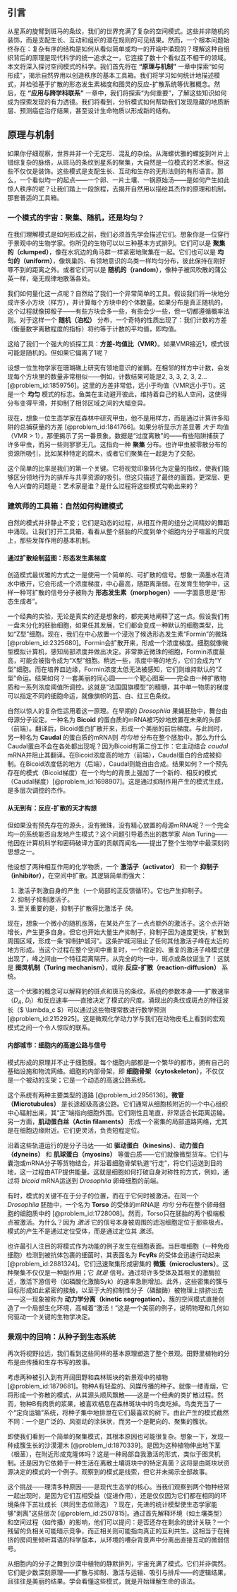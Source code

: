 ## 引言
从星系的旋臂到斑马的条纹，我们的世界充满了复杂的空间模式。这些并非随机的装饰，而是支配生长、互动和组织的潜在规则的可见结果。然而，一个根本问题始终存在：复杂有序的结构是如何从看似简单或均一的开端中涌现的？理解这种自组织背后的原理是现代科学的统一追求之一，它连接了数十个看似互不相干的领域。本文将深入探讨空间模式的科学。我们首先将在 **“原理与机制”** 一章中探索“如何形成”，揭示自然界用以创造秩序的基本工具箱。我们将学习如何统计地描述模式，并检验基于扩散的形态发生素梯度和图灵的反应-扩散系统等优雅概念。然后，在 **“应用与跨学科联系”** 一章中，我们将探索“为何重要”，了解这些知识如何成为探索发现的有力透镜。我们将看到，分析模式如何帮助我们发现隐藏的地质断层、预测癌症治疗结果，甚至设计生命物质以形成新的结构。

## 原理与机制

如果你仔细观察，世界并非一个无定形、混乱的杂烩。从海螺优雅的螺旋到叶片上错综复杂的脉络，从斑马的条纹到星系的聚集，大自然是一位模式的艺术家。但这些不仅仅是装饰。这些模式是支配生长、互动和生存的无形法则的有形语言。那么，一个看似均一的起点——一个卵、一片土壤、一锅原始汤——是如何产生如此惊人秩序的呢？让我们踏上一段旅程，去揭开自然用以描绘其杰作的原理和机制，那套普适的工具箱。

### 一个模式的宇宙：聚集、随机，还是均匀？

在我们理解模式是如何形成之前，我们必须首先学会描述它们。想象你是一位穿行于景观中的生物学家。你所见的生物可以以三种基本方式排列。它们可以是 **聚集的（clumped）**，像在水坑边的角马群一样紧密地聚集在一起。它们也可以是 **均匀的（uniform）**，像筑巢的、有领地意识的鸟类一样均匀分布，彼此保持在刚好啄不到的距离之外。或者它们可以是 **随机的（random）**，像种子被风吹散的蒲公英一样，毫无规律地散落各处。

我们如何量化这一点呢？自然给了我们一个异常简单的工具。假设我们将一块地分成许多小方块（样方），并计算每个方块中的个体数量。如果分布是真正随机的，这个过程就像掷骰子——有些方块会多一些，有些会少一些，但一切都遵循概率法则。对于这样一个 **随机（泊松）** 分布，一个奇特的性质出现了：我们计数的方差（衡量数字离散程度的指标）将约等于计数的平均值，即均值。

这给了我们一个强大的侦探工具：**方差-均值比（VMR）**。如果VMR接近1，模式很可能是随机的。但如果它偏离了1呢？

设想一位生物学家在珊瑚礁上研究有领地意识的雀鲷。在相邻的样方中计数，会发现每个方块里的数量非常相似——例如，计数结果可能是2, 3, 3, 2, 3, 2... [@problem_id:1859756]。这里的方差非常低，远小于均值（VMR远小于1）。这是一个 **均匀** 模式的标志。鱼类在主动避开彼此，维持着自己的私人空间，这使得分布变得平滑，并抑制了相邻区域之间的大幅变异。

现在，想象一位生态学家在森林中研究甲虫，他不是用样方，而是通过计算许多陷阱的总捕获量的方差 [@problem_id:1841766]。如果分析显示方差显著 *大于* 均值（VMR > 1），那便揭示了另一番景象。数据是“过度离散”的——有些陷阱捕获了许多甲虫，而另一些则寥寥无几。这指向一种 **聚集** 分布。也许甲虫被零散分布的资源所吸引，比如某种特定的腐木，或者它们聚集在一起是为了交配。

这个简单的比率是我们的第一个关键。它将视觉印象转化为定量的指纹，使我们能够区分领地行为的排斥与共享资源的吸引。但这只描述了最终的画面。更深层、更令人兴奋的问题是：艺术家是谁？是什么过程将这些模式勾勒出来的？

### 建筑师的工具箱：自然如何构建模式

自然的模式并非静止不变；它们是动态的过程，从相互作用的组分之间精妙的舞蹈中涌现。让我们打开工具箱，看看从整个胚胎的尺度到单个细胞内分子喧嚣的尺度上，那些发挥作用的基本机制。

#### 通过扩散绘制蓝图：形态发生素梯度

创造模式最优雅的方式之一是使用一个简单的、可扩散的信号。想象一滴墨水在清水中散开，它会形成一个浓度梯度，中心最高，随距离渐弱。在发育生物学中，这样一种可扩散的信号分子被称为 **形态发生素（morphogen）**——字面意思是“形态生成者”。

一个经典的实验，无论是真实的还是想象的，都完美地阐释了这一点。假设我们有一盘未分化的胚胎细胞，如果任其发展，它们都会变成一种默认的细胞类型，比如“Z型”细胞。现在，我们在中心放置一个浸泡了候选形态发生素“Formin”的微珠 [@problem_id:2325680]。Formin会扩散开来，形成一个浓度梯度。细胞就像微型模拟计算机，感知局部浓度并做出决定。非常靠近微珠的细胞，Formin浓度最高，可能会被指令成为“X型”细胞。稍远一些，浓度中等的地方，它们会成为“Y型”细胞。而在培养皿边缘，Formin浓度太低无法被感知，它们则维持默认的“Z型”命运。结果如何？一套美丽的同心圆——一个靶心图案——完全由一种扩散物质和一系列浓度阈值所调控。这就是“法国国旗模型”的精髓，其中单一物质的梯度可以指定不同的细胞命运，就像旗帜的蓝、白、红三色条纹。

自然以惊人的复杂性运用着这一原理。在早期的 *Drosophila* 果蝇胚胎中，舞台由母源分子设定。一种名为 **Bicoid** 的蛋白质的mRNA被巧妙地放置在未来的头部（前端）。翻译后，Bicoid蛋白扩散开来，形成一个美丽的前后梯度。与此同时，另一种名为 **Caudal** 的蛋白质的mRNA则 *均匀地* 分布在整个胚胎中。那么为什么Caudal蛋白不会在各处都出现呢？因为Bicoid有第二份工作：它主动结合 *caudal* mRNA并阻止其翻译。在Bicoid浓度高的地方（前端），Caudal蛋白的合成被抑制。在Bicoid浓度低的地方（后端），Caudal则能自由合成。结果如何？一个预先存在的模式（Bicoid梯度）在一个均匀的背景上强加了一个新的、相反的模式（Caudal梯度）[@problem_id:1698907]。这是通过抑制作用产生的模式生成，是多层次调控的杰作。

#### 从无到有：反应-扩散的天才构想

但如果没有预先存在的源头，没有微珠，没有精心放置的母源mRNA呢？一个完全均一的系统能否自发地产生模式？这个问题引导着杰出的数学家 Alan Turing——他因在计算机科学和密码破译方面的贡献而闻名——提出了整个生物学中最深刻的思想之一。

他设想了两种相互作用的化学物质，一个 **激活子（activator）** 和一个 **抑制子（inhibitor）**，在空间中扩散。其逻辑简单而强大：
1. 激活子刺激自身的产生（一个局部的正反馈循环）。它也产生抑制子。
2. 抑制子抑制激活子。
3. 至关重要的是，抑制子扩散得比激活子 *快*。

现在，想象一个微小的随机涨落，在某处产生了一点点额外的激活子。这个点开始增长，产生更多自身。但它也开始大量生产抑制子，抑制子因为速度更快，扩散到周围区域，形成一条“抑制护城河”。这条护城河阻止了任何其他激活子峰在太近的地方形成。当这个过程在整个空间中重复时，一个稳定的、重复的激活子峰模式便出现了，峰之间由一个特征距离隔开。从完全的均一中，斑点或条纹诞生了！这就是 **图灵机制（Turing mechanism）**，或称 **反应-扩散（reaction-diffusion）** 系统。

这一个优雅的概念可以解释豹的斑点和斑马的条纹。系统的参数本身——扩散速率（$D_A$, $D_I$）和反应速率——直接决定了模式的尺度。涌现出的条纹或斑点的特征波长（$ \lambda_c $）可以通过这些物理常数进行数学预测 [@problem_id:2152925]。这是微观化学动力学与我们在动物皮毛上看到的宏观模式之间一个令人惊叹的联系。

#### 内部城市：细胞内的高速公路与信号

模式形成的原理并不止于细胞膜。每个细胞内部都是一个繁华的都市，拥有自己的基础设施和物流网络。细胞的内部骨架，即 **细胞骨架（cytoskeleton）**，不仅仅是一个被动的支架；它是一个动态的高速公路系统。

这个系统有两种主要类型的道路 [@problem_id:2956136]。**微管（Microtubules）** 是长途超级高速公路。它们通常从细胞核附近的一个中心组织中心辐射出来，其“正”端指向细胞外围。它们刚性且笔直，非常适合长距离运输。另一方面，**肌动蛋白丝（Actin filaments）** 形成一个密集的局部道路网络，尤其是在细胞边缘附近。它们更灵活，负责短程定位。

沿着这些轨道运行的是分子马达——如 **驱动蛋白（kinesins）**、**动力蛋白（dyneins）** 和 **肌球蛋白（myosins）** 等蛋白质——它们就像微型货车。它们与囊泡或mRNA分子等货物结合，并沿着细胞骨架轨道“行走”，将它们运送到目的地，这一过程由ATP提供能量。这就是细胞如何打破自身对称性的方式，例如，通过将 *bicoid* mRNA运送到 *Drosophila* 卵母细胞的前端。

有时，模式的关键不在于分子的位置，而在于它何时被激活。在同一个 *Drosophila* 胚胎中，一个名为 **Torso** 的受体的mRNA是 *均匀* 分布在整个卵母细胞的细胞质中的 [@problem_id:1728008]。然而，Torso只在胚胎的两个极端极点被激活。为什么？因为 *激活* 它的信号本身被周围的滤泡细胞定位于那些极点。模式的产生不是通过定位受体，而是通过定位其 *激活*。

也许最引人注目的将模式作为功能的例子发生在细胞表面。当巨噬细胞（一种免疫细胞）检测到被抗体包裹的细菌时，其表面名为 **FcγRs** 的受体会迅速行动起来 [@problem_id:2881324]。它们迅速聚集形成密集的 **微簇（microclusters）**。这种聚集不仅仅是一种副作用；它 *就是* 信号。通过将许多受体及其相关的激酶拉近，激活下游信号（如磷酸化激酶Syk）的速率急剧增加。此外，这些密集的簇与目标形成如此紧密的接触，以至于大的抑制性分子（磷酸酶）被物理上排挤出去——这一现象被称为 **动力学分离（kinetic segregation）**。簇的空间模式直接创造了一个局部生化环境，高喊着“激活！”这是一个美丽的例子，说明物理和几何如何驱动一个关键的生物学决定。

### 景观中的回响：从种子到生态系统

再次将视野拉远，我们看到这些同样的基本原理塑造了整个景观。田野里植物的分布是由传播和生存书写的故事。

考虑两种被引入到有开阔田野和森林斑块的新景观中的植物 [@problem_id:1879681]。物种A有轻盈的、风媒传播的种子。就像一缕青烟，它将形成一个弥散的模式，从其源头顺风飘散——这是一个经典的类扩散过程。然而，物种B有肉质的浆果，被喜欢栖息在森林斑块中的鸟类吃掉。鸟类充当了一个“定向运输”系统，将种子集中地排泄在它们最喜欢的树下。由此产生的模式截然不同：一个是广泛的、风驱动的涂抹状，而另一个是靶向的、聚集的簇状。

即使我们看到一个简单的聚集模式，其根本原因也可能很复杂。想象一下，发现一种成簇生长的沙漠灌木 [@problem_id:1870339]。是因为这种植物伸出地下茎（根茎），在附近形成克隆体吗？这是一种局部自我激活的形式，类似于图灵机制。还是因为它依赖于一种生活在离散土壤斑块中的特定真菌？这将是由斑块状资源决定的模式的一个例子。观察到的模式是线索，但它并未揭示全部故事。

这个挑战——理清多种原因——是现代生态学的核心。当我们观察到两个物种经常一起出现时，是因为它们互相受益（促进作用），还是仅仅因为它们都在相同的环境条件下茁壮成长（共同生态位筛选）？现在，先进的统计模型使生态学家能够“剥离”这些层次 [@problem_id:2507815]。通过首先解释环境（如土壤类型）和空间过程（如传播）的影响，他们可以提问：是否还存在剩余的统计关联？一个残留的负相关可能暗示竞争，而正相关则可能指向真正的互利共生。这相当于在拥挤的房间里倾听耳语的科学版本，从环境的嘈杂背景声中分离出直接互动的微弱信号。

从细胞内的分子之舞到沙漠中植物的静默排列，宇宙充满了模式。它们并非偶然。它们是少数深刻原理——扩散与抑制、激活与运输、吸引与排斥——的逻辑结果，且往往是美丽的结果。学会看懂这些模式，就是开始理解生命的语法。

